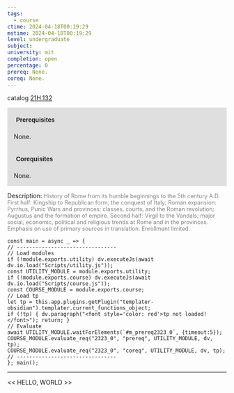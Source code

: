 ```yaml
---
tags:
  - course
ctime: 2024-04-18T00:19:29
mstime: 2024-04-18T00:19:29
level: undergraduate
subject: 
university: mit
completion: open
percentage: 0
prereq: None.
coreq: None.
---
```


catalog [21H.132](http://student.mit.edu/catalog/m21Ha.html#21H.132)

<span style="display: block; padding: 15px; background-color: rgb(100, 100, 100, 0.2);"><font id="m_prereq2323_0" style="display: block; font-family: Arial, sans-serif; font-weight: bold; padding: 5px">Prerequisites</font><br><span id="prereq2323_0">None.</span></span>
<span style="display: block; padding: 15px; background-color: rgb(100, 100, 100, 0.2);"><font id="m_coreq2323_0" style="display: block; font-family: Arial, sans-serif; font-weight: bold; padding: 5px">Corequisites</font><br><span id="coreq2323_0">None.</span></span>

<font style="">Description:</font>
<font style="color: grey; font-size: 0.8rem;">History of Rome from its humble beginnings to the 5th century A.D. First half: Kingship to Republican form; the conquest of Italy; Roman expansion: Pyrrhus, Punic Wars and provinces; classes, courts, and the Roman revolution; Augustus and the formation of empire. Second half: Virgil to the Vandals; major social, economic, political and religious trends at Rome and in the provinces. Emphasis on use of primary sources in translation. Enrollment limited.</font>

```dataviewjs
const main = async _ => {
// --------------------------------
// Load modules
if (!module.exports.utility) dv.executeJs(await dv.io.load("Scripts/utility.js"));
const UTILITY_MODULE = module.exports.utility;
if (!module.exports.course) dv.executeJs(await dv.io.load("Scripts/course.js"));
const COURSE_MODULE = module.exports.course;
// Load tp
let tp = this.app.plugins.getPlugin("templater-obsidian").templater.current_functions_object;
if (!tp) { dv.paragraph("<font style='color: red'>tp not loaded!</font>"); return; }
// Evaluate
await UTILITY_MODULE.waitForElements(`#m_prereq2323_0`, {timeout:5});
COURSE_MODULE.evaluate_req("2323_0", "prereq", UTILITY_MODULE, dv, tp);
COURSE_MODULE.evaluate_req("2323_0", "coreq", UTILITY_MODULE, dv, tp);
// --------------------------------
}; main();
```

---

<< HELLO, WORLD >>
